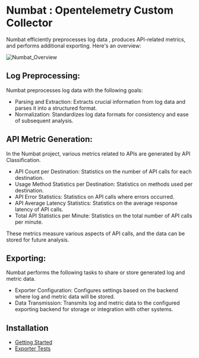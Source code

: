 # Numbat : Opentelemetry Custom Collector

Numbat efficiently preprocesses log data , produces API-related metrics, and performs additional exporting. Here's an overview:

![Numbat_Overview](https://github.com/csb0710/otel-custom-collector/assets/56204009/11352e52-1c3d-4e96-aafb-c9b2bb137164)

## Log Preprocessing:
Numbat preprocesses log data with the following goals:

- Parsing and Extraction: Extracts crucial information from log data and parses it into a structured format.
- Normalization: Standardizes log data formats for consistency and ease of subsequent analysis.


## API Metric Generation:
In the Numbat project, various metrics related to APIs are generated by API Classification.

- API Count per Destination: Statistics on the number of API calls for each destination.
- Usage Method Statistics per Destination: Statistics on methods used per destination.
- API Error Statistics: Statistics on API calls where errors occurred.
- API Average Latency Statistics: Statistics on the average response latency of API calls.
- Total API Statistics per Minute: Statistics on the total number of API calls per minute.

These metrics measure various aspects of API calls, and the data can be stored for future analysis.


## Exporting:
Numbat performs the following tasks to share or store generated log and metric data.

- Exporter Configuration: Configures settings based on the backend where log and metric data will be stored.
- Data Transmission: Transmits log and metric data to the configured exporting backend for storage or integration with other systems.

## Installation
- [Getting Started]()
- [Exporter Tests]()
